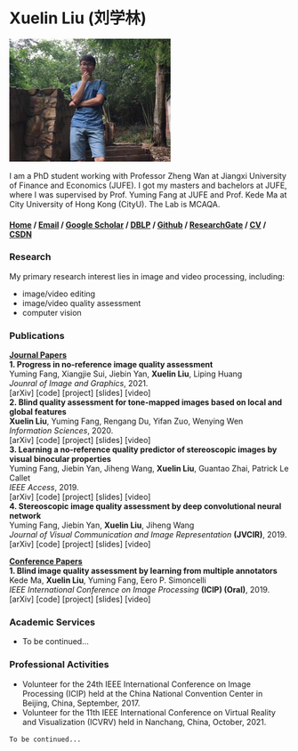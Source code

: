 # Xuelin Liu (刘学林)
![Image](/person.jpg)

I am a PhD student working with Professor Zheng Wan at Jiangxi University of Finance and Economics (JUFE). I got my masters and bachelors at JUFE, where I was supervised by Prof. Yuming Fang at JUFE and Prof. Kede Ma at City University of Hong Kong (CityU). The Lab is MCAQA.

#### [Home](https://github.com/LXLHXL123/xuelin.github.com/edit/gh-pages/index.md) / [Email](https://github.com/LXLHXL123/xuelin.github.com/edit/gh-pages/index.md) / [Google Scholar](https://github.com/LXLHXL123/xuelin.github.com/edit/gh-pages/index.md) / [DBLP](https://github.com/LXLHXL123/xuelin.github.com/edit/gh-pages/index.md) / [Github](https://github.com/LXLHXL123) / [ResearchGate](https://github.com/LXLHXL123/xuelin.github.com/edit/gh-pages/index.md) / [CV](https://github.com/LXLHXL123/xuelin.github.com/edit/gh-pages/index.md) / [CSDN](https://github.com/LXLHXL123/xuelin.github.com/edit/gh-pages/index.md)


### Research
My primary research interest lies in image and video processing, including: 
- image/video editing
- image/video quality assessment
- computer vision

### Publications
**<u>Journal Papers</u>** <br>
**1. Progress in no-reference image quality assessment** <br>
Yuming Fang, Xiangjie Sui, Jiebin Yan, **Xuelin Liu**, Liping Huang <br>
*Jounral of Image and Graphics*, 2021. <br>
[arXiv] [code] [project] [slides] [video] <br>
**2. Blind quality assessment for tone-mapped images based on local and global features** <br>
**Xuelin Liu**, Yuming Fang, Rengang Du, Yifan Zuo, Wenying Wen <br>
*Information Sciences*, 2020. <br>
[arXiv] [code] [project] [slides] [video] <br>
**3. Learning a no-reference quality predictor of stereoscopic images by visual binocular properties** <br>
Yuming Fang, Jiebin Yan, Jiheng Wang, **Xuelin Liu**, Guantao Zhai, Patrick Le Callet <br>
*IEEE Access*, 2019. <br>
[arXiv] [code] [project] [slides] [video] <br>
**4. Stereoscopic image quality assessment by deep convolutional neural network** <br>
Yuming Fang, Jiebin Yan, **Xuelin Liu**, Jiheng Wang <br>
*Journal of Visual Communication and Image Representation* **(JVCIR)**, 2019. <br>
[arXiv] [code] [project] [slides] [video] 

**<u>Conference Papers</u>** <br>
**1. Blind image quality assessment by learning from multiple annotators** <br>
Kede Ma, **Xuelin Liu**, Yuming Fang, Eero P. Simoncelli <br>
*IEEE International Conference on Image Processing* **(ICIP) (Oral)**, 2019. <br>
[arXiv] [code] [project] [slides] [video]

### Academic Services
- To be continued...

### Professional Activities
- Volunteer for the 24th IEEE International Conference on Image Processing (ICIP) held at the China National Convention Center in Beijing, China, September, 2017.
- Volunteer for the 11th IEEE International Conference on Virtual Reality and Visualization (ICVRV) held in Nanchang, China, October, 2021.

```markdown
To be continued...
```
